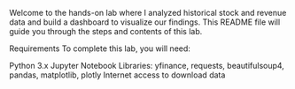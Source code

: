 Welcome to the hands-on lab where I analyzed historical stock and revenue data and build a dashboard to visualize our findings. This README file will guide you through the steps and contents of this lab.

Requirements
To complete this lab, you will need:

Python 3.x
Jupyter Notebook
Libraries: yfinance, requests, beautifulsoup4, pandas, matplotlib, plotly
Internet access to download data
